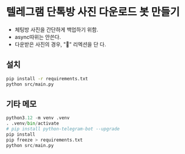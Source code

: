 # 텔레그램 단톡방 사진 다운로드 봇 만들기
- 체팅방 사진을 간단하게 백업하기 위함.
- async따위는 안쓴다.
- 다운받은 사진의 경우, "🐳" 리엑션을 단 다.

## 설치
```sh
pip install -r requirements.txt
python src/main.py
```

## 기타 메모
```py
python3.12 -m venv .venv
. .venv/bin/activate
# pip install python-telegram-bot --upgrade
pip install
pip freeze > requirements.txt
python src/main.py
```
